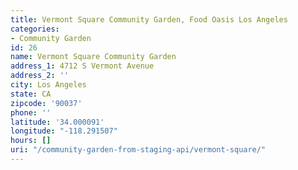 ```yaml
---
title: Vermont Square Community Garden, Food Oasis Los Angeles
categories:
- Community Garden
id: 26
name: Vermont Square Community Garden
address_1: 4712 S Vermont Avenue
address_2: ''
city: Los Angeles
state: CA
zipcode: '90037'
phone: ''
latitude: '34.000091'
longitude: "-118.291507"
hours: []
uri: "/community-garden-from-staging-api/vermont-square/"
---
```


